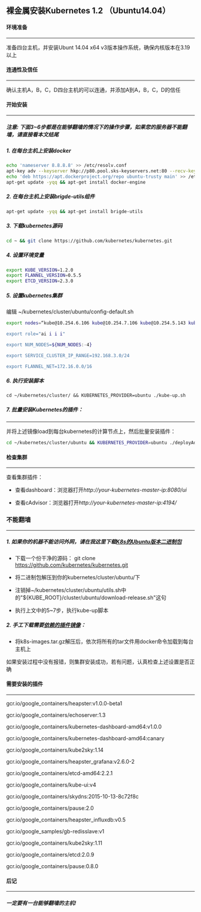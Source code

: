 裸金属安装Kubernetes 1.2 （Ubuntu14.04）
------------------------------------------------------ 

#### 环境准备
------------------------------------------------------ 

准备四台主机，并安装Ubunt 14.04 x64 v3版本操作系统，确保内核版本在3.19以上

#### 连通性及信任
------------------------------------------------------ 

确认主机A，B，C，D四台主机的可以连通，并添加A到A，B，C，D的信任

#### 开始安装
------------------------------------------------------ 

##### *注意*: 下面3~6步都是在能够翻墙的情况下的操作步骤，如果您的服务器不能翻墙，请直接看本文结尾

##### 1. 在每台主机上安装*docker*

```bash
echo 'nameserver 8.8.8.8' >> /etc/resolv.conf
apt-key adv --keyserver hkp://p80.pool.sks-keyservers.net:80 --recv-keys 58118E89F3A912897C070ADBF76221572C52609D
echo 'deb https://apt.dockerproject.org/repo ubuntu-trusty main' >> /etc/apt/sources.list
apt-get update -yqq && apt-get install docker-engine
```

##### 2. 在每台主机上安装brigde-utils组件

```bash
apt-get update -yqq && apt-get install brigde-utils
```

##### 3. 下载kubernetes源码

```bash
cd ~ && git clone https://github.com/kubernetes/kubernetes.git
```

##### 4. 设置环境变量

```bash
export KUBE_VERSION=1.2.0
export FLANNEL_VERSION=0.5.5
export ETCD_VERSION=2.3.0
```

##### 5. 设置kubernetes集群

编辑 ~/kubernetes/cluster/ubuntu/config-default.sh

```bash
export nodes=“kube@10.254.6.106 kube@10.254.7.106 kube@10.254.5.143 kube@10.254.4.144"

export role="ai i i i"

export NUM_NODES=${NUM_NODES:-4}

export SERVICE_CLUSTER_IP_RANGE=192.168.3.0/24

export FLANNEL_NET=172.16.0.0/16
```

##### 6. 执行安装脚本
```
cd ~/kubernetes/cluster/ && KUBERNETES_PROVIDER=ubuntu ./kube-up.sh
```

##### 7. 批量安装Kubernetes的插件：
------------------------------------------------------ 

并将上述镜像load到每台kubernetes的计算节点上，然后批量安装插件：
```bash
cd ~/kubernetes/cluster/ubuntu && KUBERNETES_PROVIDER=ubuntu ./deployAddons.sh
```

#### 检查集群
------------------------------------------------------ 

查看集群插件：

* 查看dashboard：浏览器打开*http://your-kubernetes-master-ip:8080/ui*

* 查看cAdvisor：浏览器打开*http://your-kubernetes-master-ip:4194/*


### 不能翻墙
------------------------------------------------------ 

##### 1. 如果你的机器不能访问外网，请在我这里下载[K8s的Ubuntu版本二进制包](binaries.tar.gz)

* 下载一个份干净的源码： git clone https://github.com/kubernetes/kubernetes.git

* 将二进制包解压到你的kubernetes/cluster/ubuntu/下

* 注销掉~/kubernetes/cluster/ubuntu/utils.sh中的"${KUBE_ROOT}/cluster/ubuntu/download-release.sh"这句

* 执行上文中的5~7步，执行kube-up脚本

##### 2. 手工下载需要[依赖的插件镜像](k8s-images.tar.gz)：

* 将k8s-images.tar.gz解压后，依次将所有的tar文件用docker命令加载到每台主机上

如果安装过程中没有报错，则集群安装成功，若有问题，认真检查上述设置是否正确

#### 需要安装的插件
------------------------------------------------------ 
gcr.io/google_containers/heapster:v1.0.0-beta1

gcr.io/google_containers/echoserver:1.3

gcr.io/google_containers/kubernetes-dashboard-amd64:v1.0.0

gcr.io/google_containers/kubernetes-dashboard-amd64:canary

gcr.io/google_containers/kube2sky:1.14

gcr.io/google_containers/heapster_grafana:v2.6.0-2

gcr.io/google_containers/etcd-amd64:2.2.1

gcr.io/google_containers/kube-ui:v4

gcr.io/google_containers/skydns:2015-10-13-8c72f8c

gcr.io/google_containers/pause:2.0

gcr.io/google_containers/heapster_influxdb:v0.5

gcr.io/google_samples/gb-redisslave:v1

gcr.io/google_containers/kube2sky:1.11

gcr.io/google_containers/etcd:2.0.9

gcr.io/google_containers/pause:0.8.0


#### 后记
------------------------------------------------------ 

##### 一定要有一台能够翻墙的主机!

